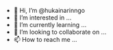 - 👋 Hi, I’m @hukainarinngo
- 👀 I’m interested in ...
- 🌱 I’m currently learning ...
- 💞️ I’m looking to collaborate on ...
- 📫 How to reach me ...

<!---
hukainarinngo/hukainarinngo is a ✨ special ✨ repository because its `README.md` (this file) appears on your GitHub profile.
You can click the Preview link to take a look at your changes.
--->
